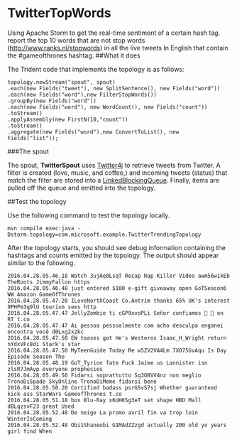 <!--
#Twitter Trending topics with Apache Storm on HDInsight

A storm topology using Trident. It calculates trending topics (hashtags) on Twitter. This is heavily based on the [trident-storm](https://github.com/jalonsoramos/trident-storm) example by Juan Alonso.

Trident is a high-level abstraction that provides tools such as joins, aggregations, grouping, functions and filters. Additionally, Trident adds primitives for doing stateful, incremental processing. This project demonstrates how you can build a topology using a custom spout, function, and several built-in functions provided by trident.

##Download the project

git clone this repository

##What it does

The Trident code that implements the topology is as follows:

	topology.newStream("spout", spout)
		.each(new Fields("tweet"), new HashtagExtractor(), new Fields("hashtag"))
		.groupBy(new Fields("hashtag"))
		.persistentAggregate(new MemoryMapState.Factory(), new Count(), new Fields("count"))
		.newValuesStream()
		.applyAssembly(new FirstN(10, "count"))
		.each(new Fields("hashtag", "count"), new Debug());

This does the following:

1. Create a new stream from the spout. The spout retrieves tweets from Twitter, filtered for specific keywords - love, music, and coffee in this example.

2. HashtagExtractor, a custom function, is used to extract hashtags from each tweet. These are emitted to the stream.

3. The stream is then grouped by hashtag, and passed to a aggregator. This aggregator creates a count of how many times each hashtag has occurred, which is persisted in memory. Finally, a new stream is emitted that contains the hashtag and the count.

4. Since we are only interested in the most popular hashtags for a given batch of tweets, the FirstN assembly is applied to return only the top 10 values based on the count field.

Other than the spout and HashtagExtractor, we are using built-in Trident functionality.

For information on built-in operations, see <a href="https://storm.apache.org/apidocs/storm/trident/operation/builtin/package-summary.html" target="_blank">storm.trident.operation.builtin</a>.

For Trident-state implementations other than MemoryMapState, see the following:

* <a href="https://github.com/fhussonnois/storm-trident-elasticsearch" target="_blank">https://github.com/fhussonnois/storm-trident-elasticsearch</a>

* <a href="https://github.com/kstyrc/trident-redis" target="_blank">https://github.com/kstyrc/trident-redis</a>

###The spout

The spout, **TwitterSpout** uses <a href="http://twitter4j.org/en/" target="_blank">Twitter4j</a> to retrieve tweets from Twitter. A filter is created (love, music, and coffee,) and incoming tweets (status) that match the filter are stored into a <a href="http://docs.oracle.com/javase/7/docs/api/java/util/concurrent/LinkedBlockingQueue.html" target="_blank">LinkedBlockingQueue</a>. Finally, items are pulled off the queue and emitted into the topology.

###The HashtagExtractor

To extract hashtags, <a href="http://twitter4j.org/javadoc/twitter4j/EntitySupport.html#getHashtagEntities--" target="_blank">getHashtagEntities</a> is used to retrieve all hashtags contained in the tweet. These are then emitted to the stream.


##Get a twitter account

Use the following steps to register a new Twitter Application and obtain the consumer and access token information needed to read from Twitter.

1. Go to <a href="" target="_blank">https://apps.twitter.com/</a> and use the **Create new app** button. When filling in the form, leave **Callback URL** empty.

2. Once the app has been created, select the **Keys and Access Tokens** tab.

3. Copy the **Consumer Key** and **Consumer Secret** information.

4. At the bottom of the page, select **Create my access token** if no tokens exist. Once the tokens have been created, copy the **Access Token** and **Access Token Secret** information.

5. In the **TwitterSpoutTopology** project you previously cloned, open the **resources/twitter4j.properties** file, and add the information gathered in the previous steps and then save the file.

##Build the topology

Use the following build the project.

		cd TwitterTrending
		mvn compile

##Test the topology

Use the following command to test the topology locally.

	mvn compile exec:java -Dstorm.topology=com.microsoft.example.TwitterTrendingTopology

After the topology starts, you should see debug information containing the hashtags and counts emitted by the topology. The output should appear similar to the following.

	DEBUG: [Quicktellervalentine, 7]
	DEBUG: [GRAMMYs, 7]
	DEBUG: [AskSam, 7]
	DEBUG: [poppunk, 1]
	DEBUG: [rock, 1]
	DEBUG: [punkrock, 1]
	DEBUG: [band, 1]
	DEBUG: [punk, 1]
	DEBUG: [indonesiapunkrock, 1]
-->
# TwitterTopWords
Using Apache Storm to get the real-time sentiment of a certain hash tag.
report the top 10 words that are not stop words (http://www.ranks.nl/stopwords) in all the live
tweets In English that contain the #gameofthrones hashtag.
##What it does

The Trident code that implements the topology is as follows:

	topology.newStream("spout", spout)
    .each(new Fields("tweet"), new SplitSentence(), new Fields("word"))
	.each(new Fields("word"),new FilterStopWords())
	.groupBy(new Fields("word"))
	.each(new Fields("word"), new WordCount(), new Fields("count"))
	.toStream()
	.applyAssembly(new FirstN(10,"count"))
	.toStream()
	.aggregate(new Fields("word"),new ConvertToList(), new Fields("list"));


###The spout

The spout, **TwitterSpout** uses <a href="http://twitter4j.org/en/" target="_blank">Twitter4j</a> to retrieve tweets from Twitter. A filter is created (love, music, and coffee,) and incoming tweets (status) that match the filter are stored into a <a href="http://docs.oracle.com/javase/7/docs/api/java/util/concurrent/LinkedBlockingQueue.html" target="_blank">LinkedBlockingQueue</a>. Finally, items are pulled off the queue and emitted into the topology.

##Test the topology

Use the following command to test the topology locally.

	mvn compile exec:java -Dstorm.topology=com.microsoft.example.TwitterTrendingTopology

After the topology starts, you should see debug information containing the hashtags and counts emitted by the topology. The output should appear similar to the following.


	2016.04.28.05.46.18 Watch 3ujAe0LsqT Recap Rap Killer Video awm56w1kEb TheRoots JimmyFallon https 
	2016.04.28.05.46.48 just entered $100 e-gift giveaway open GoTSeason6 WW Amazon GameOfThrones 
	2016.04.28.05.47.20 ILoveNorthCoast Co.Antrim thanks 65% UK's interest 9PHPm3q9lU tourism sees http 
	2016.04.28.05.47.47 JellyZombie ti cGP9xvoPLi Señor confiamos 🙏 🏻 en RT t.co 
	2016.04.28.05.47.47 Ai pessoa pessoalmente com acho desculpa enganei encontra você d0Lxg2x2kc 
	2016.04.28.05.47.50 EW teases got He's Westeros Isaac_H_Wright return nYdxVFc8di Stark's star 
	2016.04.28.05.47.50 MyTeenGuide Today Re w5ZV2VA4Lm 7X075GvAqu Is Day Episode Season The 
	2016.04.28.05.48.19 GoT_Tyrion fate Fuck Jaime us Lannister isn zlsR7JmAyp everyone prophecies 
	2016.04.28.05.49.50 Fidarsi soprattutto Sq3OBVV4nz non meglio TronoDiSpade SkyOnline TronoDiMeme fidarsi bene 
	2016.04.28.05.50.20 Certified badass psrGSvS7sj Whether guaranteed kick ass StarWars GameofThrones t.co 
	2016.04.28.05.51.18 box Blu-Ray x6UHKSg3eT set shape HBO Mall d8LqzsvF23 great Used 
	2016.04.28.05.52.48 De neige La promo avril fin va trop loin WinterIsComing 
	2016.04.28.05.52.48 Obi1Shaneobi G1MAdZZzgd actually 200 old yo years girl find When 

